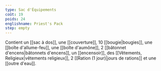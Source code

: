 ```yaml
---
type: Sac d'Équipements
coût: 19
poids: 24
englishname: Priest's Pack
step: empty
---
```

Contient un [[sac à dos]], une [[couverture]], 10 [[bougie|bougies]], une [[boîte d'allume-feu]], une [[boîte d'aumône]], 2 [[bâtonnet d'encens|bâtonnets d'encens]], un [[encensoir]], des [[Vêtements, Religieux|vêtements religieux]], 2 [[Ration (1 jour)|jours de rations]] et une [[outre d'eau]].